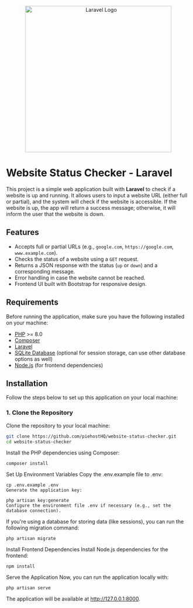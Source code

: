 <p align="center"><a href="https://laravel.com" target="_blank"><img src="https://raw.githubusercontent.com/laravel/art/master/logo-lockup/5%20SVG/2%20CMYK/1%20Full%20Color/laravel-logolockup-cmyk-red.svg" width="400" alt="Laravel Logo"></a></p>

# Website Status Checker - Laravel

This project is a simple web application built with **Laravel** to check if a website is up and running. It allows users to input a website URL (either full or partial), and the system will check if the website is accessible. If the website is up, the app will return a success message; otherwise, it will inform the user that the website is down.

## Features

- Accepts full or partial URLs (e.g., `google.com`, `https://google.com`, `www.example.com`).
- Checks the status of a website using a `GET` request.
- Returns a JSON response with the status (`up` or `down`) and a corresponding message.
- Error handling in case the website cannot be reached.
- Frontend UI built with Bootstrap for responsive design.

## Requirements

Before running the application, make sure you have the following installed on your machine:

- [PHP](https://www.php.net/) >= 8.0
- [Composer](https://getcomposer.org/)
- [Laravel](https://laravel.com/docs/9.x)
- [SQLite Database](https://www.sqlite.org/) (optional for session storage, can use other database options as well)
- [Node.js](https://nodejs.org/) (for frontend dependencies)

## Installation

Follow the steps below to set up this application on your local machine:

### 1. Clone the Repository

Clone the repository to your local machine:

```bash
git clone https://github.com/piehostHQ/website-status-checker.git
cd website-status-checker
```
Install the PHP dependencies using Composer:
```
composer install
```
Set Up Environment Variables
Copy the .env.example file to .env:

```
cp .env.example .env
Generate the application key:
```
```
php artisan key:generate
Configure the environment file .env if necessary (e.g., set the database connection).
```
If you're using a database for storing data (like sessions), you can run the following migration command:

```
php artisan migrate
```
Install Frontend Dependencies
Install Node.js dependencies for the frontend:
```
npm install
```
Serve the Application
Now, you can run the application locally with:
```
php artisan serve
```
The application will be available at http://127.0.0.1:8000.




